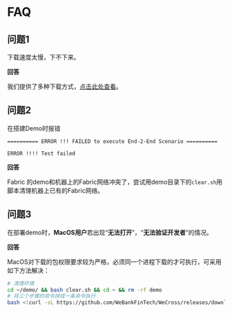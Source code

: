 # FAQ

## 问题1

下载速度太慢，下不下来。

**回答**

我们提供了多种下载方式，[点击此处查看](../version/download.md)。

## 问题2

在搭建Demo时报错

``` 
========== ERROR !!! FAILED to execute End-2-End Scenario ==========

ERROR !!!! Test failed
```

**回答**

Fabric 的demo和机器上的Fabric网络冲突了，尝试用demo目录下的`clear.sh`用脚本清理机器上已有的Fabric网络。

## 问题3

在部署demo时，**MacOS用户**若出现“**无法打开**”，“**无法验证开发者**”的情况。

**回答**

MacOS对下载的包权限要求较为严格，必须同一个进程下载的才可执行，可采用如下方法解决：

``` bash 
# 清理环境
cd ~/demo/ && bash clear.sh && cd ~ && rm -rf demo
# 将三个步骤的命令拼成一条命令执行
bash <(curl -sL https://github.com/WeBankFinTech/WeCross/releases/download/resources/download_demo.sh) && cd demo && bash build.sh
```

